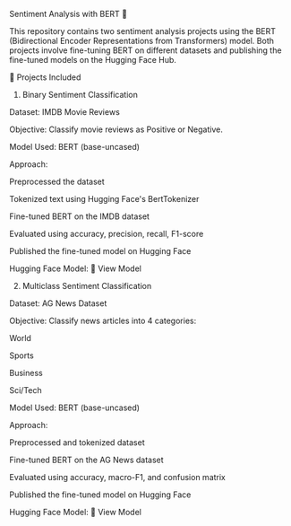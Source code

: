 Sentiment Analysis with BERT 🚀

This repository contains two sentiment analysis projects using the BERT (Bidirectional Encoder Representations from Transformers) model.
Both projects involve fine-tuning BERT on different datasets and publishing the fine-tuned models on the Hugging Face Hub.

📌 Projects Included
1. Binary Sentiment Classification

Dataset: IMDB Movie Reviews

Objective: Classify movie reviews as Positive or Negative.

Model Used: BERT (base-uncased)

Approach:

Preprocessed the dataset

Tokenized text using Hugging Face's BertTokenizer

Fine-tuned BERT on the IMDB dataset

Evaluated using accuracy, precision, recall, F1-score

Published the fine-tuned model on Hugging Face

Hugging Face Model: 🔗 View Model

2. Multiclass Sentiment Classification

Dataset: AG News Dataset

Objective: Classify news articles into 4 categories:

World

Sports

Business

Sci/Tech

Model Used: BERT (base-uncased)

Approach:

Preprocessed and tokenized dataset

Fine-tuned BERT on the AG News dataset

Evaluated using accuracy, macro-F1, and confusion matrix

Published the fine-tuned model on Hugging Face

Hugging Face Model: 🔗 View Model
